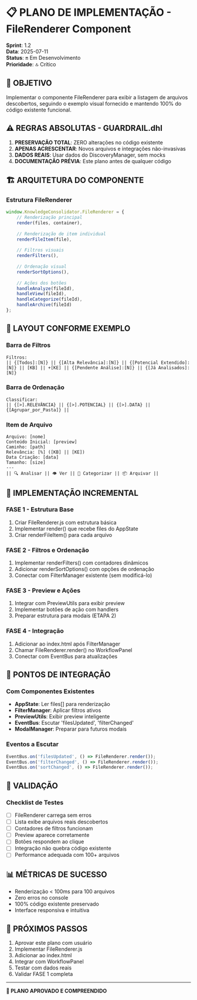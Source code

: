 # 📋 PLANO DE IMPLEMENTAÇÃO - FileRenderer Component
**Sprint**: 1.2  
**Data**: 2025-07-11  
**Status**: 🔛 Em Desenvolvimento  
**Prioridade**: 🔝 Crítico  

## 🎯 OBJETIVO
Implementar o componente FileRenderer para exibir a listagem de arquivos descobertos, seguindo o exemplo visual fornecido e mantendo 100% do código existente funcional.

## ⚠️ REGRAS ABSOLUTAS - GUARDRAIL.dhl
1. **PRESERVAÇÃO TOTAL**: ZERO alterações no código existente
2. **APENAS ACRESCENTAR**: Novos arquivos e integrações não-invasivas
3. **DADOS REAIS**: Usar dados do DiscoveryManager, sem mocks
4. **DOCUMENTAÇÃO PRÉVIA**: Este plano antes de qualquer código

## 🏗️ ARQUITETURA DO COMPONENTE

### Estrutura FileRenderer
```javascript
window.KnowledgeConsolidator.FileRenderer = {
    // Renderização principal
    render(files, container),
    
    // Renderização de item individual
    renderFileItem(file),
    
    // Filtros visuais
    renderFilters(),
    
    // Ordenação visual
    renderSortOptions(),
    
    // Ações dos botões
    handleAnalyze(fileId),
    handleView(fileId),
    handleCategorize(fileId),
    handleArchive(fileId)
};
```

## 📐 LAYOUT CONFORME EXEMPLO

### Barra de Filtros
```
Filtros: 
|| {[Todos]:[N]} || {[Alta Relevância]:[N]} || {[Potencial Extendido]:[N]} || [KB] || +[KE] || {[Pendente Análise]:[N]} || {[Já Analisados]:[N]}
```

### Barra de Ordenação
```
Classificar:
|| {[>].RELEVÂNCIA} || {[>].POTENCIAL} || {[>].DATA} || {[Agrupar_por_Pasta]} ||
```

### Item de Arquivo
```
Arquivo: [nome]
Conteúdo Inicial: [preview]
Caminho: [path]
Relevância: [%] ([KB] || [KE])
Data Criação: [data]
Tamanho: [size]
---
|| 🔍 Analisar || 👁️ Ver || 📂 Categorizar || 📦 Arquivar ||
```

## 🔧 IMPLEMENTAÇÃO INCREMENTAL

### FASE 1 - Estrutura Base
1. Criar FileRenderer.js com estrutura básica
2. Implementar render() que recebe files do AppState
3. Criar renderFileItem() para cada arquivo

### FASE 2 - Filtros e Ordenação
1. Implementar renderFilters() com contadores dinâmicos
2. Adicionar renderSortOptions() com opções de ordenação
3. Conectar com FilterManager existente (sem modificá-lo)

### FASE 3 - Preview e Ações
1. Integrar com PreviewUtils para exibir preview
2. Implementar botões de ação com handlers
3. Preparar estrutura para modais (ETAPA 2)

### FASE 4 - Integração
1. Adicionar ao index.html após FilterManager
2. Chamar FileRenderer.render() no WorkflowPanel
3. Conectar com EventBus para atualizações

## 🔌 PONTOS DE INTEGRAÇÃO

### Com Componentes Existentes
- **AppState**: Ler files[] para renderização
- **FilterManager**: Aplicar filtros ativos
- **PreviewUtils**: Exibir preview inteligente
- **EventBus**: Escutar 'filesUpdated', 'filterChanged'
- **ModalManager**: Preparar para futuros modais

### Eventos a Escutar
```javascript
EventBus.on('filesUpdated', () => FileRenderer.render());
EventBus.on('filterChanged', () => FileRenderer.render());
EventBus.on('sortChanged', () => FileRenderer.render());
```

## 🧪 VALIDAÇÃO

### Checklist de Testes
- [ ] FileRenderer carrega sem erros
- [ ] Lista exibe arquivos reais descobertos
- [ ] Contadores de filtros funcionam
- [ ] Preview aparece corretamente
- [ ] Botões respondem ao clique
- [ ] Integração não quebra código existente
- [ ] Performance adequada com 100+ arquivos

## 📊 MÉTRICAS DE SUCESSO
- Renderização < 100ms para 100 arquivos
- Zero erros no console
- 100% código existente preservado
- Interface responsiva e intuitiva

## 🚀 PRÓXIMOS PASSOS
1. Aprovar este plano com usuário
2. Implementar FileRenderer.js
3. Adicionar ao index.html
4. Integrar com WorkflowPanel
5. Testar com dados reais
6. Validar FASE 1 completa

---
**🔰 PLANO APROVADO E COMPREENDIDO**